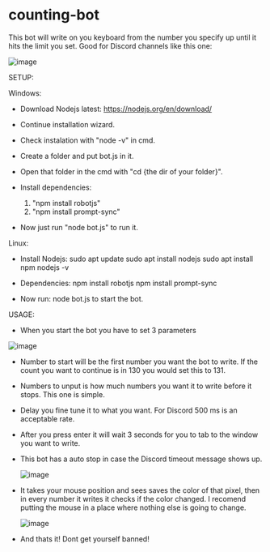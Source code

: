 # counting-bot
This bot will write on you keyboard from the number you specify up until it hits the limit you set.
Good for Discord channels like this one:

![image](https://user-images.githubusercontent.com/88735758/162547913-234619a7-c576-43da-bb8a-187d377c0ca5.png)

SETUP:

Windows: 
- Download Nodejs latest: https://nodejs.org/en/download/
- Continue installation wizard.
- Check instalation with "node -v" in cmd.
- Create a folder and put bot.js in it.
- Open that folder in the cmd with "cd {the dir of your folder}".
- Install dependencies: 
    1. "npm install robotjs"
    2. "npm install prompt-sync"
  
- Now just run "node bot.js" to run it.
  
Linux:
- Install Nodejs: sudo apt update
                  sudo apt install nodejs
                  sudo apt install npm
                  nodejs -v
  
- Dependencies: npm install robotjs
                npm install prompt-sync
  
- Now run: node bot.js to start the bot.


USAGE:
    
- When you start the bot you have to set 3 parameters
  
![image](https://user-images.githubusercontent.com/88735758/162548701-3527179a-0d00-49a4-be72-73d70749e25b.png)
- Number to start will be the first number you want the bot to write. If the count you want to continue is in 130 you would set this to 131.
- Numbers to unput is how much numbers you want it to write before it stops. This one is simple.
- Delay you fine tune it to what you want. For Discord 500 ms is an acceptable rate.
  
- After you press enter it will wait 3 seconds for you to tab to the window you want to write.
  
- This bot has a auto stop in case the Discord timeout message shows up. 
    
  ![image](https://user-images.githubusercontent.com/88735758/162548903-ef3cce73-1b16-49ab-bcb7-6289bb822c2d.png)
- It takes your mouse position and sees saves the color of that pixel, then in every number it writes it checks if the color changed. I recomend putting the mouse in a place where nothing else is going to change.
    
  ![image](https://user-images.githubusercontent.com/88735758/162548977-71aa484f-84c3-490c-b88e-1e07ef152893.png)
- And thats it! Dont get yourself banned!
